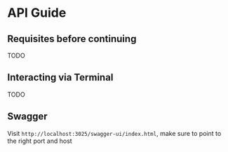 # API Guide

## Requisites before continuing

TODO

## Interacting via Terminal

TODO

## Swagger

Visit `http://localhost:3025/swagger-ui/index.html`, make sure to point to the right port and host
